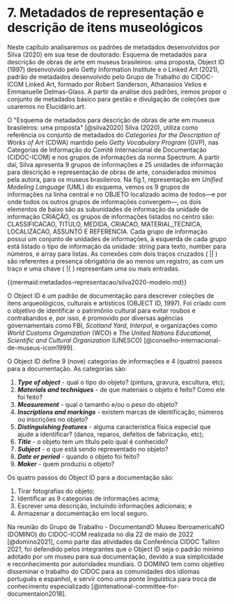 # 7. Metadados de representação e descrição de itens museológicos

Neste capítulo analisaremos os padrões de metadados desenvolvidos por Silva (2020) em sua tese de doutorado: Esquema de metadados para descrição de obras de arte em museus brasileiros: uma proposta, Object ID (1997) desenvolvido pelo Getty Information Institute e o Linked Art (2021), padrão de metadados desenvolvido pelo Grupo de Trabalho do CIDOC-ICOM Linked Art, formado por Robert Sanderson, Athanasios Velios e Emmanuelle Delmas-Glass. A partir da análise dos padrões, iremos propor o conjunto de metadados básico para gestão e divulgação de coleções que usaremos no Elucidário.art.

<!-- Esquema de metadados para descrição de obras de arte em museus brasileiros: uma proposta. [@silva2020] -->

O "Esquema de metadados para descrição de obras de arte em museus brasileiros: uma proposta" [@silva2020] Silva (2020), utiliza como referência os conjunto de metadados do _Categories for the Description of Works of Art_ (CDWA) mantido pelo _Getty Vocabulary Program_ (GVP), nas Categorias de Informação do Comitê Internacional de Documentação (CIDOC-ICOM) e nos grupos de informações da norma Spectrum. A partir daí, Silva apresenta 9 grupos de informações e 25 unidades de informação para descrição e representação de obras de arte, considerados mínimos pela autora, para os museus brasileiros. Na fig.1, representação em _Unified Modeling Language_ (UML) do esquema, vemos os 9 grupos de informações na linha central e no OBJETO localizado acima de todos—e por onde todos os outros grupos de informações convergem—, os dois elementos de baixo são as subunidades de informação da unidade de informação CRIAÇÃO, os grupos de informações listados no centro são: CLASSIFICACAO, TITULO, MEDIDA, CRIACAO, MATERIAL_TECNICA, LOCALIZACAO, ASSUNTO E REFERENCIA. Cada grupo de informação possui um conjunto de unidades de informações, à esquerda de cada grupo está listado o tipo de informação da unidade: string para texto, number para números, e array para listas. As conexões com dois traços cruzados ( || ) são referentes a presença obrigatória de ao menos um registro, as com um traço e uma chave ( |{ ) representam uma ou mais entradas.

{{mermaid:metadados-representacao/silva2020-modelo.md}}

<!-- Object ID (1997) -->

O Object ID é um padrão de documentação para descrever coleções de itens arqueológicos, culturais e artísticos (OBJECT ID, 1997). Foi criado com o objetivo de identificar o patrimônio cultural para evitar roubos e contrabandos e, por isso, é promovido por diversas agências governamentais como FBI, _Scotland Yard_, _Interpol_, e organizações como _World Customs Organization_ (WCO) e _The United Nations Educational, Scientific and Cultural Organization_ (UNESCO) [@conselho-internacional-de-museus-icom1999].

O Object ID define 9 (nove) categorias de informações e 4 (quatro) passos para a documentação. As categorias são:

1. **_Type of object_** - qual o tipo do objeto? (pintura, gravura, escultura, etc);
2. **_Materials and techniques_** - de que materiais o objeto é feito? Como ele foi feito?
3. **_Measurement_** - qual o tamanho e/ou o peso do objeto?
4. **_Inscriptions and markings_** - existem marcas de identificação, números ou inscrições no objeto?
5. **_Distinguishing features_** - alguma característica física especial que ajude a identificar? (danos, reparos, defeitos de fabricação, etc);
6. **_Title_** - o objeto tem um título pelo qual é conhecido?
7. **_Subject_** - o que está sendo representado no objeto?
8. **_Date or period_** - quando o objeto foi feito?
9. **_Maker_** - quem produziu o objeto?

Os quatro passos do Object ID para a documentação são:

1. Tirar fotografias do objeto;
2. Identificar as 9 categorias de informações acima;
3. Escrever uma descrição, incluindo informações adicionais; e
4. Armazenar a documentação em local seguro.

Na reunião do Grupo de Trabalho - DocumentandO Museu IberoamericaNO (DOMINO) do CIDOC-ICOM realizada no dia 22 de maio de 2022 [@domino2021], como parte das atividades da Conferência CIDOC Tallinn 2021, foi defendido pelos integrantes que o Object ID seja o padrão mínimo adotado por um museu para sua documentação, devido a sua simplicidade e reconhecimento por autoridades mundiais. O DOMINO tem como objetivo disseminar o trabalho do CIDOC para as comunidades dos idiomas português e espanhol, e servir como uma ponte linguística para troca de conhecimento especializado [@intenational-committee-for-documentaion2018].
